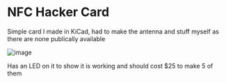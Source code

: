 # NFC Hacker Card

Simple card I made in KiCad, had to make the antenna and stuff myself as there are none publically available

![image](https://github.com/user-attachments/assets/3871075f-fd1c-404f-81fd-d71ea4ff7a6e)

Has an LED on it to show it is working and should cost $25 to make 5 of them

